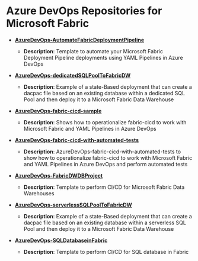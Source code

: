 # Azure DevOps Repositories for Microsoft Fabric

- **[AzureDevOps-AutomateFabricDeploymentPipeline](https://github.com/kevchant/AzureDevOps-AutomateFabricDeploymentPipeline)**
  - **Description**: Template to automate your Microsoft Fabric Deployment Pipeline deployments using YAML Pipelines in Azure DevOps

- **[AzureDevOps-dedicatedSQLPoolToFabricDW](https://github.com/kevchant/AzureDevOps-dedicatedSQLPoolToFabricDW)**
  - **Description**: Example of a state-Based deployment that can create a dacpac file based on an existing database within a dedicated SQL Pool and then deploy it to a Microsoft Fabric Data Warehouse

- **[AzureDevOps-fabric-cicd-sample](https://github.com/kevchant/AzureDevOps-fabric-cicd-sample)**
  - **Description**: Shows how to operationalize fabric-cicd to work with Microsoft Fabric and YAML Pipelines in Azure DevOps

- **[AzureDevOps-fabric-cicd-with-automated-tests](https://github.com/kevchant/AzureDevOps-fabric-cicd-with-automated-tests)**
  - **Description**: AzureDevOps-fabric-cicd-with-automated-tests to show how to operationalize fabric-cicd to work with Microsoft Fabric and YAML Pipelines in Azure DevOps and perform automated tests

- **[AzureDevOps-FabricDWDBProject](https://github.com/kevchant/AzureDevOps-FabricDWDBProject)**
  - **Description**: Template to perform CI/CD for Microsoft Fabric Data Warehouses

- **[AzureDevOps-serverlessSQLPoolToFabricDW](https://github.com/kevchant/AzureDevOps-serverlessSQLPoolToFabricDW)**
  - **Description**: Example of a state-Based deployment that can create a dacpac file based on an existing database within a serverless SQL Pool and then deploy it to a Microsoft Fabric Data Warehouse

- **[AzureDevOps-SQLDatabaseinFabric](https://github.com/kevchant/AzureDevOps-SQLDatabaseinFabric)**
  - **Description**: Template to perform CI/CD for SQL database in Fabric


